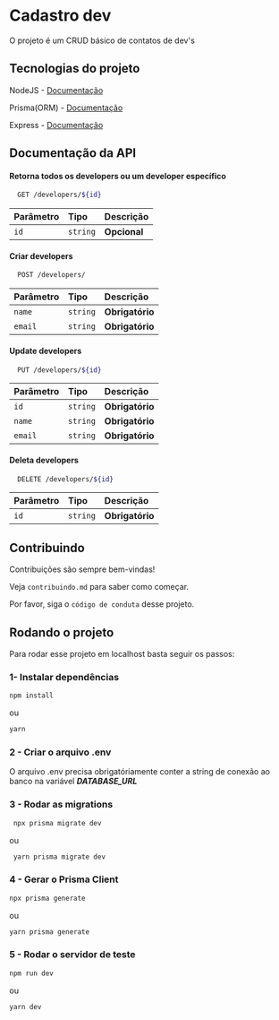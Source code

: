 
# Cadastro dev

O projeto é um CRUD básico de contatos de dev's



## Tecnologias do projeto

NodeJS - [Documentação](https://nodejs.org/en/)

Prisma(ORM) - [Documentação](https://www.prisma.io/)

Express - [Documentação](https://expressjs.com/pt-br/)



## Documentação da API

#### Retorna todos os developers ou um developer específico

```bash
  GET /developers/${id}
```

| Parâmetro   | Tipo       | Descrição                           |
| :---------- | :--------- | :---------------------------------- |
| `id` | `string` | **Opcional**  |

#### Criar developers

```bash
  POST /developers/
```

| Parâmetro   | Tipo       | Descrição                           |
| :---------- | :--------- | :---------------------------------- |
| `name` | `string` | **Obrigatório**  |
| `email` | `string` | **Obrigatório**  |

#### Update developers


```bash
  PUT /developers/${id}
```

| Parâmetro   | Tipo       | Descrição                           |
| :---------- | :--------- | :---------------------------------- |
| `id` | `string` | **Obrigatório**  |
| `name` | `string` | **Obrigatório**  |
| `email` | `string` | **Obrigatório**  |

#### Deleta developers

```bash
  DELETE /developers/${id}
```

| Parâmetro   | Tipo       | Descrição                           |
| :---------- | :--------- | :---------------------------------- |
| `id` | `string` | **Obrigatório**  |





## Contribuindo

Contribuições são sempre bem-vindas!

Veja `contribuindo.md` para saber como começar.

Por favor, siga o `código de conduta` desse projeto.


##  Rodando o projeto

Para rodar esse projeto em localhost basta seguir os passos:

### 1- Instalar dependências

```bash
npm install 
```
ou
```bash
yarn
```
### 2 - Criar o arquivo .env

O arquivo .env precisa obrigatóriamente conter a string de conexão ao banco na variável ***DATABASE_URL***

### 3 - Rodar as migrations
```bash
 npx prisma migrate dev
```
ou
```bash
 yarn prisma migrate dev
```

### 4 - Gerar o Prisma Client

```bash
npx prisma generate
```

ou

```bash
yarn prisma generate

```

### 5 - Rodar o servidor de teste

```bash
npm run dev
```

ou

```bash
yarn dev
```
